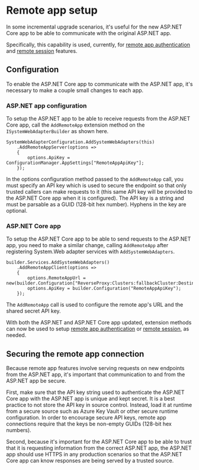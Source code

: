 # Remote app setup

In some incremental upgrade scenarios, it's useful for the new ASP.NET Core app to be able to communicate with the original ASP.NET app.

Specifically, this capability is used, currently, for [remote app authentication](remote-authentication/remote-authentication.md) and [remote session](session-state/remote-session.md) features.

## Configuration

To enable the ASP.NET Core app to communicate with the ASP.NET app, it's necessary to make a couple small changes to each app.

### ASP.NET app configuration

To setup the ASP.NET app to be able to receive requests from the ASP.NET Core app, call the `AddRemoteApp` extension method on the `ISystemWebAdapterBuilder` as shown here.

```CSharp
SystemWebAdapterConfiguration.AddSystemWebAdapters(this)
    .AddRemoteAppServer(options =>
    {
        options.ApiKey = ConfigurationManager.AppSettings["RemoteAppApiKey"];
    });
```

In the options configuration method passed to the `AddRemoteApp` call, you must specify an API key which is used to secure the endpoint so that only trusted callers can make requests to it (this same API key will be provided to the ASP.NET Core app when it is configured). The API key is a string and must be parsable as a GUID (128-bit hex number). Hyphens in the key are optional.

### ASP.NET Core app

To setup the ASP.NET Core app to be able to send requests to the ASP.NET app, you need to make a similar change, calling `AddRemoteApp` after registering System.Web adapter services with `AddSystemWebAdapters`.

```CSharp
builder.Services.AddSystemWebAdapters()
    .AddRemoteAppClient(options =>
    {
        options.RemoteAppUrl = new(builder.Configuration["ReverseProxy:Clusters:fallbackCluster:Destinations:fallbackApp:Address"]);
        options.ApiKey = builder.Configuration("RemoteAppApiKey");
    });
```

The `AddRemoteApp` call is used to configure the remote app's URL and the shared secret API key.

With both the ASP.NET and ASP.NET Core app updated, extension methods can now be used to setup [remote app authentication](remote-authentication/remote-authentication.md) or [remote session](session-state/remote-session.md), as needed.

## Securing the remote app connection

Because remote app features involve serving requests on new endpoints from the ASP.NET app, it's important that communication to and from the ASP.NET app be secure.

First, make sure that the API key string used to authenticate the ASP.NET Core app with the ASP.NET app is unique and kept secret. It is a best practice to not store the API key in source control. Instead, load it at runtime from a secure source such as Azure Key Vault or other secure runtime configuration. In order to encourage secure API keys, remote app connections require that the keys be non-empty GUIDs (128-bit hex numbers).

Second, because it's important for the ASP.NET Core app to be able to trust that it is requesting information from the correct ASP.NET app, the ASP.NET app should use HTTPS in any production scenarios so that the ASP.NET Core app can know responses are being served by a trusted source.
